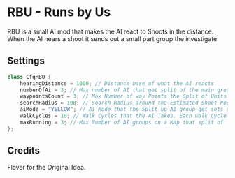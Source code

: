 # RBU - Runs by Us
RBU is a small AI mod that makes the AI react to Shoots in the distance.
When the AI hears a shoot it sends out a small part group the investigate.

## Settings
```cpp
class CfgRBU {
    hearingDistance = 1000; // Distance base of what the AI reacts
    numberOfAi = 3; // Max number of AI that get split of the main group
    waypointsCount = 3; // Max Number of way Points the Split of Units will take
    searchRadius = 100; // Search Radius around the Estimated Shoot Position
    aiMode = "YELLOW"; // AI Mode that the Split up AI group get sets on
    walkCycles = 10; // Walk Cycles that the AI Takes. Each walk Cycle is 10 secs long.
    maxRunning = 3; // Max Number of AI groups on a Map that split of
};
```

## Credits
Flaver for the Original Idea.
